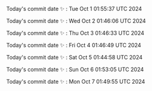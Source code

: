 Today's commit date ✨ : Tue Oct 1 01:55:37 UTC 2024 

Today's commit date ✨ : Wed Oct 2 01:46:06 UTC 2024 

Today's commit date ✨ : Thu Oct 3 01:46:33 UTC 2024 

Today's commit date ✨ : Fri Oct 4 01:46:49 UTC 2024 

Today's commit date ✨ : Sat Oct 5 01:44:58 UTC 2024 

Today's commit date ✨ : Sun Oct 6 01:53:05 UTC 2024 

Today's commit date ✨ : Mon Oct 7 01:49:55 UTC 2024 

